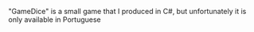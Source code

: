 "GameDice" is a small game that I produced in C#, but unfortunately it is only available in Portuguese
